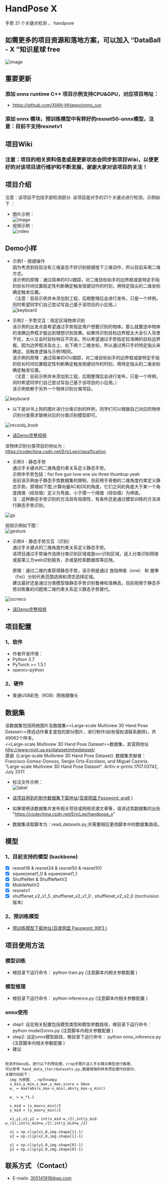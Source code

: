 # HandPose X  
手势 21 个关键点检测  ， handpose

## 如需更多的项目资源和落地方案，可以加入 “DataBall - X ”知识星球 free
![image](./image/zsxq.jpg)  
## 重要更新
### 添加 onnx runtime C++ 项目示例支持CPU&GPU，对应项目地址：
* https://github.com/XIAN-HHappy/onnx_run
### 添加 onnx 模块，预训练模型中有转好的resnet50-onnx模型，注意：目前不支持rexnetv1

## 项目Wiki
### 注意：项目的相关资料信息或是更新状态会同步到项目Wiki，以便更好的对该项目进行维护和不断发展，谢谢大家对该项目的关注！

## 项目介绍   
注意：该项目不包括手部检测部分.
该项目是对手的21个关键点进行检测，示例如下 ：    
* 图片示例：  
![image](https://github.com/XIAN-HHappy/handpose_x/raw/main/samples/test.png)    
* 视频示例：  
![video](https://github.com/XIAN-HHappy/handpose_x/raw/main/samples/sample.gif)    

## Demo小样    
* 示例1 - 按键操作     
  因为考虑到目前没有三维姿态不好识别按键按下三维动作，所以目前采用二维方式。    
  该示例的原理：通过简单的IOU跟踪，对二维目标如手的边界框或是特定手指的较长时间位置稳定性判断确定触发按键动作的时刻，用特定指尖的二维坐标确定触发位置。    
  （注意：目前示例并未添加到工程，后期整理后会进行发布，只是一个样例，同时希望同学们自己尝试写自己基于该项目的小应用。）     
![keyboard](https://github.com/XIAN-HHappy/handpose_x/raw/main/samples/keyboard.gif)  

* 示例2 - 手势交互：指定区域物体识别      
  该示例的出发点是希望通过手势指定用户想要识别的物体。那么就要选中物体的准确边界框才能达到理想识别效果。如果待识别目标边界框太大会引入背景干扰，太小又会时目标特征不完全。所以希望通过手势指定较准确的目标边界框。因为边界框涉及左上、右下两个二维坐标，所以通过两只手的特定指尖来确定。且触发逻辑与示例1相同。           
  该示例的原理：通过简单的IOU跟踪，对二维目标如手的边界框或是特定手指的较长时间位置稳定性判断确定触发按键动作的时刻，用特定指尖的二维坐标确定触发位置。         
  （注意：目前示例并未添加到工程，后期整理后会进行发布，只是一个样例，同时希望同学们自己尝试写自己基于该项目的小应用。）     
  该示例依赖于另外一个物体识别分类项目。  

![keyboard](https://github.com/XIAN-HHappy/handpose_x/raw/main/samples/recognize_obj0.gif)    

* 以下是对书上狗的图片进行分类识别的样例，同学们可以根据自己对应的物体识别分类需求替换对应的分类识别模型即可。    

![recoobj_book](https://github.com/XIAN-HHappy/handpose_x/raw/main/samples/recobj_book.gif)    
* [该Demo完整视频](https://www.bilibili.com/video/BV1nb4y1R7Zh/)       

该物体识别分类项目的地址为：  https://codechina.csdn.net/EricLee/classification     

* 示例3 - 静态手势     
  通过手关键点的二维角度约束关系定义静态手势。  
  示例中手势包括：fist five gun love one six three thumbup yeah    
  目前该示例由于静态手势数据集的限制，目前用手骨骼的二维角度约束定义静态手势，原理如下图,计算向量AC和DE的角度，它们之间的角度大于某一个角度阈值（经验值）定义为弯曲，小于摸一个阈值（经验值）为伸直。    
  注：这种静态手势识别的方法具有局限性，有条件还是通过模型训练的方法进行静态手势识别。   

![gs](https://github.com/XIAN-HHappy/handpose_x/raw/main/samples/gest.jpg)     

  视频示例如下图：   
![gesture](https://github.com/XIAN-HHappy/handpose_x/raw/main/samples/gesture.gif)     

* 示例4 - 静态手势交互（识别）      
  通过手关键点的二维角度约束关系定义静态手势。     
  该项目通过手势操作选择分类识别区域或是ocr识别区域，送入分类识别网络或是第三方web识别服务，亦或是检索数据库等应用。   

  原理：通过二维约束获得静态手势，该示例是通过 食指伸直（one） 和 握拳（fist）分别代表范围选择和清空选择区域。    
  建议最好还是通过分类模型做静态手势识别鲁棒和准确高，目前局限于静态手势训练集的问题用二维约束关系定义静态手势替代。    

![ocrreco](https://github.com/XIAN-HHappy/handpose_x/raw/main/samples/ocrreco.gif)       
* [该Demo完整视频](https://www.bilibili.com/video/BV1Bb4y1R7sd/)       

## 项目配置  
### 1、软件  
* 作者开发环境：  
* Python 3.7  
* PyTorch >= 1.5.1  
* opencv-python  
### 2、硬件  
* 普通USB彩色（RGB）网络摄像头    

## 数据集   
该数据集包括网络图片及数据集<<Large-scale Multiview 3D Hand Pose Dataset>>筛选动作重复度低的部分图片，进行制作(如有侵权请联系删除)，共49062个样本。         
<<Large-scale Multiview 3D Hand Pose Dataset>>数据集，其官网地址 http://www.rovit.ua.es/dataset/mhpdataset/       
感谢《Large-scale Multiview 3D Hand Pose Dataset》数据集贡献者：Francisco Gomez-Donoso, Sergio Orts-Escolano, and Miguel Cazorla. "Large-scale Multiview 3D Hand Pose Dataset". ArXiv e-prints 1707.03742, July 2017.    

* 标注文件示例：   
![label](https://github.com/XIAN-HHappy/handpose_x/raw/main/samples/label.png)   

* [该项目用到的制作数据集下载地址(百度网盘 Password: ara8 )](https://pan.baidu.com/s/1KY7lAFXBTfrFHlApxTY8NA)   

* 如果使用该数据集并发布相关项目或网络资源文章等，请讲述其数据集的出处 "https://codechina.csdn.net/EricLee/handpose_x"    
* 数据集读取脚本为：read_datasets.py,并需要相应更改脚本中的数据集路径。  

## 模型   
### 1、目前支持的模型 (backbone)

- [x] resnet18 & resnet34 & resnet50 & resnet101
- [x] squeezenet1_0 & squeezenet1_1
- [x] ShuffleNet & ShuffleNetV2
- [x] MobileNetV2
- [x] rexnetv1
- [x] shufflenet_v2_x1_5 ,shufflenet_v2_x1_0 , shufflenet_v2_x2_0 (torchvision 版本)

### 2、预训练模型   

* [预训练模型下载地址(百度网盘 Password: 99f3 )](https://pan.baidu.com/s/1Ur6Ikp31XGEuA3hQjYzwIw)        


## 项目使用方法  
### 模型训练  
* 根目录下运行命令： python train.py       (注意脚本内相关参数配置 )   

### 模型推理  
* 根目录下运行命令： python inference.py        (注意脚本内相关参数配置 )   

### onnx使用  
* step1: 设定相关配置包括模型类型和模型参数路径，根目录下运行命令： python model2onnx.py        (注意脚本内相关参数配置 )
* step2: 设定onnx模型路径，根目录下运行命令： python onnx_inference.py   (注意脚本内相关参数配置 )
* 建议    
```

检测手bbox后，进行以下的预处理，crop手图片送入手关键点模型进行推理，   
可以参考 hand_data_iter/datasets.py,数据增强的样本预处理代码部分，   
关键代码如下：     
  img 为原图  ，np为numpy  
  x_min,y_min,x_max,y_max,score = bbox  
  w_ = max(abs(x_max-x_min),abs(y_max-y_min))  

  w_ = w_*1.1  

  x_mid = (x_max+x_min)/2  
  y_mid = (y_max+y_min)/2  

  x1,y1,x2,y2 = int(x_mid-w_/2),int(y_mid-w_/2),int(x_mid+w_/2),int(y_mid+w_/2)  

  x1 = np.clip(x1,0,img.shape[1]-1)  
  x2 = np.clip(x2,0,img.shape[1]-1)  

  y1 = np.clip(y1,0,img.shape[0]-1)  
  y2 = np.clip(y2,0,img.shape[0]-1)  

```

## 联系方式 （Contact）  
* E-mails: 305141918@qq.com   
